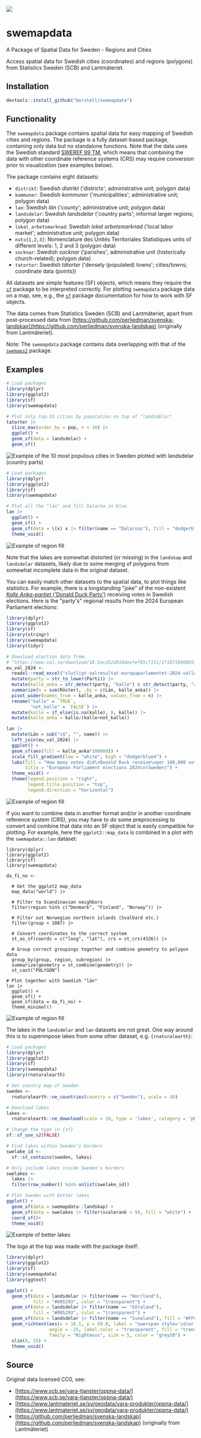 ![](https://github.com/borstell/borstell.github.io/blob/master/media/swemapdata/swemapdata.png)

# swemapdata
A Package of Spatial Data for Sweden - Regions and Cities

Access spatial data for Swedish cities (coordinates) and regions (polygons) from Statistics Sweden (SCB) and Lantmäteriet.

## Installation

```r
devtools::install_github("borstell/swemapdata")
```

## Functionality

The `swemapdata` package contains spatial data for easy mapping of Swedish cities and regions. The package is a fully dataset-based package, containing only data but no standalone functions. Note that the data uses the Swedish standard [SWEREF 99 TM](https://www.lantmateriet.se/sv/geodata/gps-geodesi-och-swepos/Referenssystem/Tvadimensionella-system/SWEREF-99-projektioner/), which means that combining the data with other coordinate reference systems (CRS) may require conversion prior to visualization (see examples below).

The package contains eight datasets:

- `distrikt`: Swedish _distrikt_ ('districts'; administrative unit; polygon data)
- `kommuner`: Swedish _kommuner_ ('municipalities'; administrative unit; polygon data)
- `lan`: Swedish _län_ ('county'; administrative unit; polygon data)
- `landsdelar`: Swedish _landsdelar_ ('country parts'; informal larger regions; polygon data)
- `lokal_arbetsmarknad`: Swedish _lokal arbetsmarknad_ ('local labor market'; administrative unit; polygon data)
- `nuts{1,2,3}`: Nomenclature des Unités Territoriales Statistiques units of different levels: 1, 2 and 3 (polygon data)
- `socknar`: Swedish _socknar_ ('parishes'; administrative unit (historically church-related); polygon data)
- `tatorter`: Swedish _tätorter_ ('densely (populated) towns'; cities/towns; coordinate data (points))

All datasets are simple features (SF) objects, which means they require the [`sf`](https://r-spatial.github.io/sf/index.html) package to be interpreted correctly. For plotting `swemapdata` package data on a map, see, e.g., the [`sf`](https://r-spatial.github.io/sf/index.html) package documentation for how to work with SF objects.

The data comes from Statistics Sweden (SCB) and Lantmäteriet, apart from post-processed data from [https://github.com/perliedman/svenska-landskap](https://github.com/perliedman/svenska-landskap) (originally from Lantmäteriet). 

Note: The `swemapdata` package contains data overlapping with that of the [`swemaps2`](https://github.com/filipwastberg/swemaps2) package.

## Examples


```r
# Load packages
library(dplyr)
library(ggplot2)
library(sf)
library(swemapdata)

# Plot only top-10 cities by population on top of "landsdelar"
tatorter |>
  slice_max(order_by = pop, n = 10) |> 
  ggplot() +
  geom_sf(data = landsdelar) +
  geom_sf()
```

![Example of the 10 most populous cities in Sweden plotted with landsdelar (country parts)](https://github.com/borstell/borstell.github.io/blob/master/media/swemapdata/swemapdata_example1.png)

```r
# Load packages
library(dplyr)
library(ggplot2)
library(sf)
library(swemapdata)

# Plot all the "län" and fill Dalarna in blue
lan |> 
  ggplot() +
  geom_sf() +
  geom_sf(data = \(x) x |> filter(name == "Dalarnas"), fill = "dodgerblue") +
  theme_void()
```
![Example of region fill](https://github.com/borstell/borstell.github.io/blob/master/media/swemapdata/swemapdata_example2.png)

Note that the lakes are somewhat distorted (or missing) in the `landskap` and `landsdelar` datasets, likely due to some merging of polygons from somewhat incomplete data in the original dataset.

You can easily match other datasets to the spatial data, to plot things like statistics. For example, there is a longstanding "joke" of the non-existent [_Kalle Anka-partiet_ ('Donald Duck Party')](https://en.wikipedia.org/wiki/Donald_Duck_Party) receiving votes in Swedish elections. Here is the "party's" regional results from the 2024 European Parliament elections:

```r
library(dplyr)
library(ggplot2)
library(sf)
library(stringr)
library(swemapdata)
library(tidyr)

# Download election data from:
# "https://www.val.se/download/18.5acd32d818deefef85c7131/1718718968853/slutligt-valresultat-europaparlamentet-2024-vallokalernas-rostrakning.xlsx"
eu_val_2024 <- 
  readxl::read_excel("slutligt-valresultat-europaparlamentet-2024-vallokalernas-rostrakning.xlsx", sheet = 2) |> 
  mutate(party = str_to_lower(Parti)) |> 
  mutate(kalle_anka = str_detect(party, "kalle") & str_detect(party, "anka")) |> 
  summarize(n = sum(Röster), .by = c(Län, kalle_anka)) |> 
  pivot_wider(names_from = kalle_anka, values_from = n) |> 
  rename("kalle" = `TRUE`,
         "not_kalle" = `FALSE`) |> 
  mutate(kalle = if_else(is.na(kalle), 0, kalle)) |> 
  mutate(kalle_anka = kalle/(kalle+not_kalle))

lan |> 
  mutate(Län = sub("s$", "", name)) |> 
  left_join(eu_val_2024) |> 
  ggplot() +
  geom_sf(aes(fill = kalle_anka*100000)) +
  scale_fill_gradient(low = "white", high = "dodgerblue4") +
  labs(fill = "How many votes did\nDonald Duck receive\nper 100,000 votes?",
       title = "European Parliament elections 2024\n(Sweden)") +
  theme_void() +
  theme(legend.position = "right",
        legend.title.position = "top",
        legend.direction = "horizontal")
```
![Example of region fill](https://github.com/borstell/borstell.github.io/blob/master/media/swemapdata/swemapdata_example3.png)

If you want to combine data in another format and/or in another coordinate reference system (CRS), you may have to do some preprocessing to convert and combine that data into an SF object that is easily compatible for plotting. For example, here the `ggplot2::map_data` is combined in a plot with the `swemapdata::lan` dataset:

```
library(dplyr)
library(ggplot2)
library(sf)
library(swemapdata)

da_fi_no <- 
  
  # Get the ggplot2 map_data
  map_data("world") |> 
  
  # Filter to Scandinavian neighbors
  filter(region %in% c("Denmark", "Finland", "Norway")) |> 
  
  # Filter out Norwegian northern islands (Svalbard etc.)
  filter(group < 1087) |> 
  
  # Convert coordinates to the correct system
  st_as_sf(coords = c("long", "lat"), crs = st_crs(4326)) |>
  
  # Group correct groupings together and combine geometry to polygon data
  group_by(group, region, subregion) |> 
  summarize(geometry = st_combine(geometry)) |> 
  st_cast("POLYGON")

# Plot together with Swedish "län"
lan |> 
  ggplot() +
  geom_sf() +
  geom_sf(data = da_fi_no) +
  theme_minimal()
```
![Example of region fill](https://github.com/borstell/borstell.github.io/blob/master/media/swemapdata/swemapdata_example4.png)

The lakes in the `landsdelar` and `lan` datasets are not great. One way around this is to superimpose lakes from some other dataset, e.g. `{rnaturalearth}`:

```r
# Load packages
library(dplyr)
library(ggplot2)
library(sf)
library(swemapdata)
library(rnaturalearth)

# Get country map of Sweden
sweden <- 
  rnaturalearth::ne_countries(country = c("Sweden"), scale = 10)

# Download lakes
lakes <- 
  rnaturalearth::ne_download(scale = 10, type = 'lakes', category = 'physical', returnclass = "sf") 

# Change the type in {sf}
sf::sf_use_s2(FALSE)

# Find lakes within Sweden's borders
swelake_id <- 
  sf::st_contains(sweden, lakes)

# Only include lakes inside Sweden's borders
swelakes <- 
  lakes |> 
  filter(row_number() %in% unlist(swelake_id))

# Plot Sweden with better lakes
ggplot() +
  geom_sf(data = swemapdata::landskap) +
  geom_sf(data = swelakes |> filter(scalerank < 9), fill = "white") +
  coord_sf()+
  theme_void()
```
![Example of better lakes](https://github.com/borstell/borstell.github.io/blob/master/media/swemapdata/swemapdata_example5.png)


The logo at the top was made with the package itself:

```r
library(dplyr)
library(ggplot2)
library(sf)
library(swemapdata)
library(ggtext)

ggplot() +
  geom_sf(data = landsdelar |> filter(name == "Norrland"), 
          fill = "#005293", color = "transparent") +
  geom_sf(data = landsdelar |> filter(name == "Götaland"), 
          fill = "#005293", color = "transparent") +
  geom_sf(data = landsdelar |> filter(name == "Svealand"), fill = "#FFCD00", color = "transparent") +
  geom_richtext(aes(x = 16.1, y = 59.8, label = "swe<span style='color:#005293'>map</span>data"),
                angle = -25, label.color = "transparent", fill = "transparent",
                family = "Righteous", size = 5, color = "grey10") +
  xlim(8, 25) +
  theme_void()
```

## Source

Original data licensed CC0, see: 
- [https://www.scb.se/vara-tjanster/oppna-data/](https://www.scb.se/vara-tjanster/oppna-data/)
- [https://www.lantmateriet.se/sv/geodata/vara-produkter/oppna-data/](https://www.lantmateriet.se/sv/geodata/vara-produkter/oppna-data/)
- [https://github.com/perliedman/svenska-landskap](https://github.com/perliedman/svenska-landskap) (originally from Lantmäteriet)
